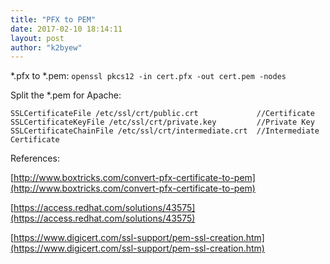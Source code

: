 ```yaml
---
title: "PFX to PEM"
date: 2017-02-10 18:14:11
layout: post
author: "k2byew"
---
```

*.pfx to *.pem: `openssl pkcs12 -in cert.pfx -out cert.pem -nodes`

Split the *.pem for Apache:

    SSLCertificateFile /etc/ssl/crt/public.crt             //Certificate
    SSLCertificateKeyFile /etc/ssl/crt/private.key         //Private Key
    SSLCertificateChainFile /etc/ssl/crt/intermediate.crt  //Intermediate Certificate


References:

[http://www.boxtricks.com/convert-pfx-certificate-to-pem](http://www.boxtricks.com/convert-pfx-certificate-to-pem)

[https://access.redhat.com/solutions/43575](https://access.redhat.com/solutions/43575)

[https://www.digicert.com/ssl-support/pem-ssl-creation.htm](https://www.digicert.com/ssl-support/pem-ssl-creation.htm)
